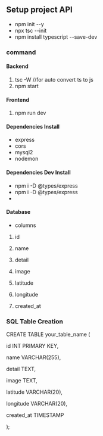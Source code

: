 ## Setup project API

- npm init --y
- npx tsc --init
- npm install typescript --save-dev

### command

#### Backend

1. tsc -W //for auto convert ts to js
2. npm start

#### Frontend

1. npm run dev

#### Dependencies Install

- express
- cors
- mysql2
- nodemon

#### Dependencies Dev Install

- npm i -D @types/express
- npm i -D @types/express
-

#### Database

- columns

1. id

2. name

3. detail

4. image

5. latitude

6. longitude

7. created_at

### SQL Table Creation

CREATE TABLE your_table_name (

id INT PRIMARY KEY,

name VARCHAR(255),

detail TEXT,

image TEXT,

latitude VARCHAR(20),

longitude VARCHAR(20),

created_at TIMESTAMP

);
